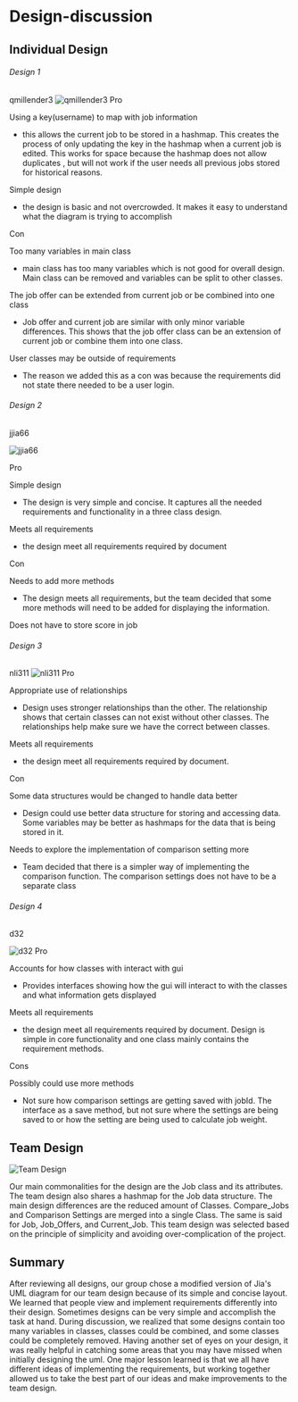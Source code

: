 # Design-discussion
## Individual Design
###### Design 1
qmillender3
![qmillender3](./images/qmillenderdesign.PNG)
Pro

Using a key(username) to map with job information
- this allows the current job to be stored in a hashmap. This creates the process of only updating the key in the hashmap when a current job is edited. This works for space because the hashmap does not allow duplicates 
, but will not work if the user needs all previous jobs stored for historical reasons. 


Simple design
- the design is basic and not overcrowded. It makes it easy to understand what the diagram is trying to accomplish


Con

Too many variables in main class
- main class has too many variables which is not good for overall design. Main class can be removed and variables can be split to other classes.


The job offer can be extended from current job or be combined into one class
- Job offer and current job are similar with only minor variable differences. This shows that the job offer class can be an extension of current job or combine them into one class.  


User classes may be outside of requirements
- The reason we added this as a con was because the requirements did not state there needed to be a user login.
 
###### Design 2
jjia66

![jjia66](./images/jiadesign.PNG)

Pro

Simple design
- The design is very simple and concise. It captures all the needed requirements and functionality in a three class design.

Meets all requirements
- the design meet all requirements required by document


Con

Needs to add more methods
- The design meets all requirements, but the team decided that some more methods will need to be added for displaying the information.


Does not have to store score in job


  
###### Design 3
nli311
![nli311](./images/nlidesign.PNG)
Pro

Appropriate use of relationships
- Design uses stronger relationships than the other. The relationship shows that certain classes can not exist without other classes. The relationships help make sure we have the correct between classes. 

Meets all requirements 
- the design meet all requirements required by document.


Con

Some data structures would be changed to handle data better
- Design could use better data structure for storing and accessing data. Some variables may be better as hashmaps for the data that is being stored in it. 


Needs to explore the implementation of comparison setting more 
- Team decided that there is a simpler way of implementing the comparison function. The comparison settings does not have to be a separate class


###### Design 4
d32

![d32](./images/d32.png)
Pro

Accounts for how classes with interact with gui
- Provides interfaces showing how the gui will interact to with the classes and what information gets displayed

Meets all requirements 
- the design meet all requirements required by document. Design is simple in core functionality and one class mainly contains the requirement methods. 

Cons

Possibly could use more methods
- Not sure how comparison settings are getting saved with jobId. The interface as a save method, but not sure where the settings are being saved to or how the setting are being used to calculate job weight.

## Team Design
![Team Design](./images/teamdesign.PNG)

Our main commonalities for the design are the Job class and its attributes. The team design also shares a hashmap for the Job data structure. The main design differences are the reduced amount of Classes. Compare_Jobs and Comparison Settings are merged into a single Class. The same is said for Job, Job_Offers, and Current_Job. This team design was selected based on the principle of simplicity and avoiding over-complication of the project.


## Summary
After reviewing all designs, our group chose a modified version of Jia's UML diagram for our team design because of its simple and concise layout. We learned that people view and implement requirements differently into their design. Sometimes designs can be very simple and accomplish the task at hand. During discussion, we realized that some designs contain too many variables in classes, classes could be combined, and some classes could be completely removed. Having another set of eyes on your design, it was really helpful in catching some areas that you may have missed when initially designing the uml. One major lesson learned is that we all have different ideas of implementing the requirements, but working together allowed us to take the best part of our ideas and make improvements to the team design.
